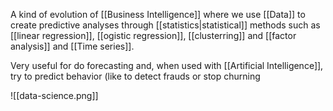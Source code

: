 A kind of evolution of [[Business Intelligence]] where we use [[Data]] to create predictive analyses through [[statistics|statistical]] methods such as [[linear regression]], [[ogistic regression]], [[clusterring]] and [[factor analysis]] and [[Time series]].

Very useful for do forecasting and, when used with [[Artificial Intelligence]], try to predict behavior (like to detect frauds or stop churning

![[data-science.png]]